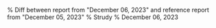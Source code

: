 % Diff between report from "December 06, 2023" and reference report from "December 05, 2023"
% Strudy
% December 06, 2023


